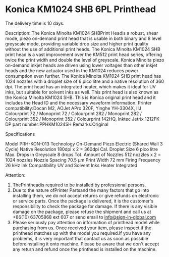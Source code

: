 # Konica KM1024 SHB 6PL Printhead

The delivery time is 10 days.

Description:
The Konica Minolta KM1024 SHBPrint Headis a robust, shear mode, piezo on-demand print head that is usable in both binary and 8 level greyscale mode, providing variable drop size and higher print quality without the use of additional print heads. The Konica Minolta KM1024 SHB print head is a vast improvement over the KM512 print head series, offering twice the print width and double the level of greyscale. Konica Minolta piezo on-demand inkjet heads are driven using lower voltages than other inkjet heads and the new actuator used in the KM1024 reduces power consumption even further. The Konica Minolta KM1024 SHB print head has 1024 nozzles with a droplet size of 6 pico litre and a native resolution of 360 dpi. The print head has an integrated heater, which makes it ideal for UV inks, but suitable for solvent inks as well. This print head is also known as the Konica Minolta KM1024 SHB. This is Konica original print head and it includes the Head ID and the necessary waveform information.
Printer compatibility:Docan M2, AOJet APro 320F, Yinghe YH-3304X, IIJ Colourprint 72 / Monoprint 72 / Colourprint 282 / Monoprint 282 / Colourprint 352 / Monoprint 352 / Colourprint 142HQ, Inktec Jetrix 1212FK
DP part number:PPHKM1024SH
Remarks:Original

Specifications

Model	PRH-KON-013
Technology	On-Demand Piezo Electric (Shared Wall 3    Cycle)
Native Resolution	180dpi x 2 = 360dpi
Cal. Droplet Size	6 pico litre
Max. Drops in Greyscale	8 drops
Tot. Amount of Nozzles	512 nozzles x 2 = 1024 nozzles
Nozzle Spacing	70.5 μm
Print Width	72 mm
Firing Frequency	26 kHz
Ink Compatibility	UV and Solvent Inks
Heater	Integrated




Attention:
1. ThePrintheadis required to be installed by professional persons.
2. Due to the nature ofPrinter Partsand the many factors that go into installing them, we do not accept returns or give refunds on electronic or service parts. Once the package is delivered, it is the customer's responsibility to check the package for damage. If there is any visible damage on the package, please refuse the shipment and call us at +86(10) 63705868 ext 607 or send email to info@sign-in-global.com
3. Please seriously pay attention on information of printhead model while purchasing from us. Once received your item, please inspect if the printhead matches up with the model you required.If you have any problems, it is very important that contact us as soon as possible beforeinstalling it onto machine. Please be aware that we don't accept any return and refund once the printhead is installed on the machine.

